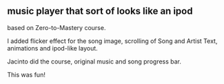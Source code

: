 ## music player that sort of looks like an ipod

based on Zero-to-Mastery course.

I added flicker effect for the song image, scrolling of Song and Artist Text, animations and ipod-like layout. 

Jacinto did the course, original music and song progress bar.

This was fun!